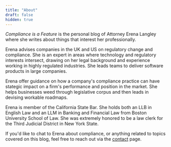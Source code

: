 ```yaml
---
title: "About"
draft: false
hidden: true
---
```

*Compliance is a Feature* is the personal blog of Attorney Erena Langley where she writes about things that interest her professionally.

Erena advises companies in the UK and US on regulatory change and compliance. She is an expert in areas where technology and regulatory interests intersect,  drawing on her legal background and experience working in highly regulated industries.  She leads teams to deliver software products in large companies.

Erena offer guidance on how a company's compliance practice can have stategic impact on a firm's performance and position in the market.  She helps businesses weed through legislative corpus and then leads in devising workable roadmaps.

Erena is member of the California State Bar.  She holds both an LLB in English Law and an LLM in Banking and Financial Law from Boston University School of Law. She was extremely honored to be a law clerk for the Third Judicial District in New York State.

If you'd like to chat to Erena about compliance, or anything related to topics covered on this blog, feel free to reach out via the [contact](/pages/contact) page.

